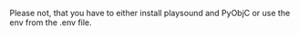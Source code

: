 Please not, that you have to either install playsound and PyObjC or use the env from the .env file.
